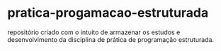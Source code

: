 # pratica-progamacao-estruturada
repositório criado com o intuito de armazenar os estudos e desenvolvimento da disciplina de prática de programação estruturada.
